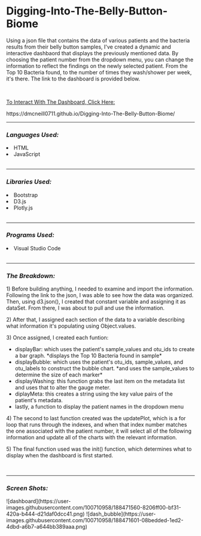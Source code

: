 # Digging-Into-The-Belly-Button-Biome

<p> Using a json file that contains the data of various patients and the bacteria results from their belly button samples, I've created a dynamic and interactive dashbaord that displays the previously mentioned data. By choosing the patient number from the dropdown menu, you can change the information to reflect the findings on the newly selected patient. From the Top 10 Bacteria found, to the number of times they wash/shower per week, it's there. The link to the dashboard is provided below.</p>
<br>
<p><u> To Interact With The Dashboard, Click Here: </u></p>
https://dmcneill0711.github.io/Digging-Into-The-Belly-Button-Biome/
<br>
<hr>
<h3><i>Languages Used:</i></h3>
<li>HTML</li>
<li>JavaScript</li>
<br>
<hr>
<h3><i>Libraries Used:</i></h3>
<li>Bootstrap</li>
<li>D3.js</li>
<li>Plotly.js</li>
<br>
<hr>
<h3><i>Programs Used:</i></h3>
<li>Visual Studio Code</li>
<br>
<hr>
<h3><i>The Breakdown:</i></h3>
<p>1) Before building anything, I needed to examine and import the information. Following the link to the json, I was able to see how the data was organized. Then, using d3.json(), I created that constant variable and assigning it as dataSet. From there, I was about to pull and use the information. </p>
<p>2) After that, I assigned each section of the data to a variable describing what information it's populating using Object.values.</p>
<p>3) Once assigned, I created each funtion: </p>
<ul>
<li>displayBar: which uses the patient's sample_values and otu_ids to create a bar graph. *displays the Top 10 Bacteria found in sample*</li>
<li>displayBubble: which uses the patient's otu_ids, sample_values, and otu_labels to construct the bubble chart. *and uses the sample_values to determine the size of each marker*</li>
<li>displayWashing: this function grabs the last item on the metadata list and uses that to alter the gauge meter. </li>
<li>diplayMeta: this creates a string using the key value pairs of the patient's metadata. </li>
<li>lastly, a function to display the patient names in the dropdown menu</li>
</ul>
<p>4) The second to last function created was the updatePlot, which is a for loop that runs through the indexes, and when that index number matches the one associated with the patient number, it will select all of the following information and update all of the charts with the relevant information.</p>
<p>5) The final function used was the init() function, which determines what to display when the dashboard is first started. </p>
<br>
<hr>
<h3><i>Screen Shots:</i></h3>
![dashboard](https://user-images.githubusercontent.com/100710958/188471560-8206ff00-bf31-420a-b444-d21daf0dcc41.png)
![dash_bubble](https://user-images.githubusercontent.com/100710958/188471601-08bedded-1ed2-4dbd-a6b7-a644bb389aaa.png)


